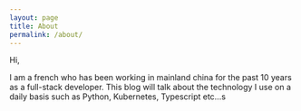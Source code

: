 ```yaml
---
layout: page
title: About
permalink: /about/
---
```


Hi,

I am a french who has been working in mainland china for the past 10 years as a full-stack developer.
This blog will talk about the technology I use on a daily basis such as Python, Kubernetes, Typescript etc...s
